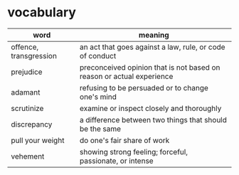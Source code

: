 # vocabulary

| word                   | meaning                                                               |
| ---------------------- | --------------------------------------------------------------------- |
| offence, transgression | an act that goes against a law, rule, or code of conduct              |
| prejudice              | preconceived opinion that is not based on reason or actual experience |
| adamant                | refusing to be persuaded or to change one's mind                      |
| scrutinize             | examine or inspect closely and thoroughly                             |
| discrepancy            | a difference between two things that should be the same               |
| pull your weight       | do one's fair share of work                                           |
| vehement               | showing strong feeling; forceful, passionate, or intense              |
